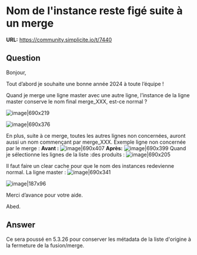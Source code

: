 # Nom de l'instance reste figé suite à un merge

**URL:** https://community.simplicite.io/t/7440

## Question
Bonjour,

Tout d’abord je souhaite une bonne année 2024 à toute l’équipe !

Quand je merge une ligne master avec une autre ligne, l’instance de la ligne master conserve le nom final merge_XXX, est-ce normal ?

![image|690x219](upload://oz5eYVnpBGjk7BDfxm9x8mWaJ0f.png)

![image|690x376](upload://w1rWUApU4m19WEqeS2NzK5uycRk.png)


En plus, suite à ce merge, toutes les autres lignes non concernées, auront aussi un nom commençant par merge_XXX.
Exemple ligne non concernée par le merge : 
**Avant :**
![image|690x407](upload://dsUrenMWEj10Yz0Skoaf1daqnaL.png)
**Après:**
![image|690x399](upload://z43wcO45AkS1Q5IYcSgQOlSqCUZ.png)
Quand je sélectionne les lignes de la liste :des produits :
![image|690x205](upload://tkuxNMWurD6MNlyh5Ytr7C828HJ.png)


Il faut faire un clear cache pour que le nom des instances redevienne normal.
La ligne master :
![image|690x341](upload://kjBjhVy3OK9mtHeMpPa5lmOfraA.png)

![image|187x96](upload://9QXF3OZOLSTSffjrEpPP6mvfTJU.png)

Merci d’avance pour votre aide.

Abed.

## Answer
Ce sera poussé en 5.3.26
pour conserver les métadata de la liste d'origine à la fermeture de la fusion/merge.
